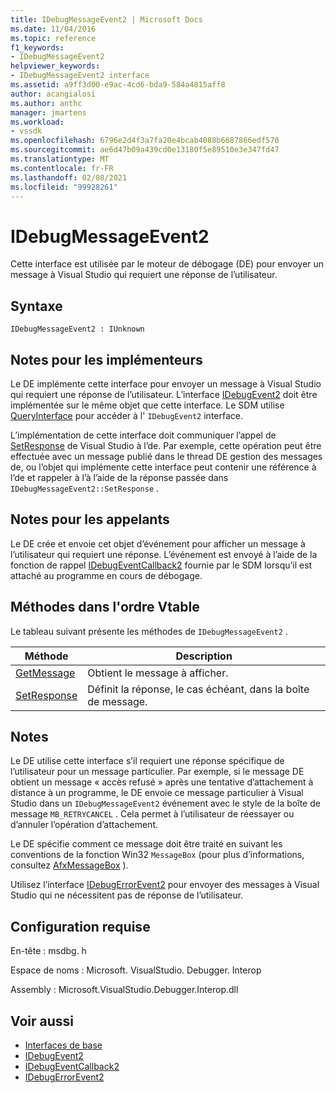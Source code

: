 ```yaml
---
title: IDebugMessageEvent2 | Microsoft Docs
ms.date: 11/04/2016
ms.topic: reference
f1_keywords:
- IDebugMessageEvent2
helpviewer_keywords:
- IDebugMessageEvent2 interface
ms.assetid: a9ff3d00-e9ac-4cd6-bda9-584a4815aff8
author: acangialosi
ms.author: anthc
manager: jmartens
ms.workload:
- vssdk
ms.openlocfilehash: 6796e2d4f3a7fa20e4bcab4088b6687866edf570
ms.sourcegitcommit: ae6d47b09a439cd0e13180f5e89510e3e347fd47
ms.translationtype: MT
ms.contentlocale: fr-FR
ms.lasthandoff: 02/08/2021
ms.locfileid: "99928261"
---
```

# <a name="idebugmessageevent2"></a>IDebugMessageEvent2
Cette interface est utilisée par le moteur de débogage (DE) pour envoyer un message à Visual Studio qui requiert une réponse de l’utilisateur.

## <a name="syntax"></a>Syntaxe

```
IDebugMessageEvent2 : IUnknown
```

## <a name="notes-for-implementers"></a>Notes pour les implémenteurs
 Le DE implémente cette interface pour envoyer un message à Visual Studio qui requiert une réponse de l’utilisateur. L’interface [IDebugEvent2](../../../extensibility/debugger/reference/idebugevent2.md) doit être implémentée sur le même objet que cette interface. Le SDM utilise [QueryInterface](/cpp/atl/queryinterface) pour accéder à l' `IDebugEvent2` interface.

 L’implémentation de cette interface doit communiquer l’appel de [SetResponse](../../../extensibility/debugger/reference/idebugmessageevent2-setresponse.md) de Visual Studio à l’de. Par exemple, cette opération peut être effectuée avec un message publié dans le thread DE gestion des messages de, ou l’objet qui implémente cette interface peut contenir une référence à l’de et rappeler à l’à l’aide de la réponse passée dans `IDebugMessageEvent2::SetResponse` .

## <a name="notes-for-callers"></a>Notes pour les appelants
 Le DE crée et envoie cet objet d’événement pour afficher un message à l’utilisateur qui requiert une réponse. L’événement est envoyé à l’aide de la fonction de rappel [IDebugEventCallback2](../../../extensibility/debugger/reference/idebugeventcallback2.md) fournie par le SDM lorsqu’il est attaché au programme en cours de débogage.

## <a name="methods-in-vtable-order"></a>Méthodes dans l'ordre Vtable
 Le tableau suivant présente les méthodes de `IDebugMessageEvent2` .

|Méthode|Description|
|------------|-----------------|
|[GetMessage](../../../extensibility/debugger/reference/idebugmessageevent2-getmessage.md)|Obtient le message à afficher.|
|[SetResponse](../../../extensibility/debugger/reference/idebugmessageevent2-setresponse.md)|Définit la réponse, le cas échéant, dans la boîte de message.|

## <a name="remarks"></a>Notes
 Le DE utilise cette interface s’il requiert une réponse spécifique de l’utilisateur pour un message particulier. Par exemple, si le message DE obtient un message « accès refusé » après une tentative d’attachement à distance à un programme, le DE envoie ce message particulier à Visual Studio dans un `IDebugMessageEvent2` événement avec le style de la boîte de message `MB_RETRYCANCEL` . Cela permet à l’utilisateur de réessayer ou d’annuler l’opération d’attachement.

 Le DE spécifie comment ce message doit être traité en suivant les conventions de la fonction Win32 `MessageBox` (pour plus d’informations, consultez [AfxMessageBox](/cpp/mfc/reference/cstring-formatting-and-message-box-display#afxmessagebox) ).

 Utilisez l’interface [IDebugErrorEvent2](../../../extensibility/debugger/reference/idebugerrorevent2.md) pour envoyer des messages à Visual Studio qui ne nécessitent pas de réponse de l’utilisateur.

## <a name="requirements"></a>Configuration requise
 En-tête : msdbg. h

 Espace de noms : Microsoft. VisualStudio. Debugger. Interop

 Assembly : Microsoft.VisualStudio.Debugger.Interop.dll

## <a name="see-also"></a>Voir aussi
- [Interfaces de base](../../../extensibility/debugger/reference/core-interfaces.md)
- [IDebugEvent2](../../../extensibility/debugger/reference/idebugevent2.md)
- [IDebugEventCallback2](../../../extensibility/debugger/reference/idebugeventcallback2.md)
- [IDebugErrorEvent2](../../../extensibility/debugger/reference/idebugerrorevent2.md)
